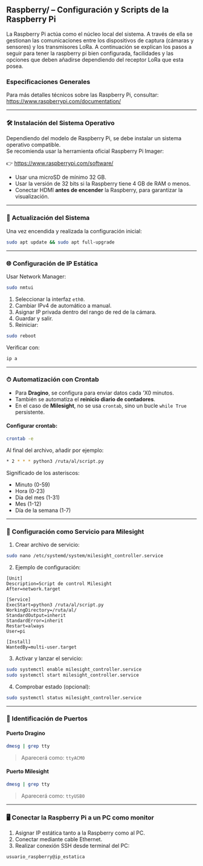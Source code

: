 ## Raspberry/ – Configuración y Scripts de la Raspberry Pi

La Raspberry Pi actúa como el núcleo local del sistema. A través de ella se gestionan las comunicaciones entre los dispositivos de captura (cámaras y sensores) y los transmisores LoRa.
A continuación se explican los pasos a seguir para tener la raspberry pi bien configurada, facilidades y las opciones que deben añadirse dependiendo del receptor LoRa que esta posea.

### Especificaciones Generales

Para más detalles técnicos sobre las Raspberry Pi, consultar:
https://www.raspberrypi.com/documentation/

---

### 🛠 Instalación del Sistema Operativo

Dependiendo del modelo de Raspberry Pi, se debe instalar un sistema operativo compatible.  
Se recomienda usar la herramienta oficial Raspberry Pi Imager:

👉 https://www.raspberrypi.com/software/

- Usar una microSD de mínimo 32 GB.
- Usar la versión de 32 bits si la Raspberry tiene 4 GB de RAM o menos.
- Conectar HDMI **antes de encender** la Raspberry, para garantizar la visualización.

---

### 🔄 Actualización del Sistema

Una vez encendida y realizada la configuración inicial:

```bash
sudo apt update && sudo apt full-upgrade
```

---

### 🌐 Configuración de IP Estática

Usar Network Manager:

```bash
sudo nmtui
```

1. Seleccionar la interfaz `eth0`.
2. Cambiar IPv4 de automático a manual.
3. Asignar IP privada dentro del rango de red de la cámara.
4. Guardar y salir.
5. Reiniciar:

```bash
sudo reboot
```

Verificar con:

```bash
ip a
```

---

### ⏱ Automatización con Crontab

- Para **Dragino**, se configura para enviar datos cada 'X0 minutos.
- También se automatiza el **reinicio diario de contadores**.
- En el caso de **Milesight**, no se usa `crontab`, sino un bucle `while True` persistente.

#### Configurar crontab:

```bash
crontab -e
```

Al final del archivo, añadir por ejemplo:

```bash
* 2 * * * python3 /ruta/al/script.py
```

Significado de los asteriscos:
- Minuto (0-59)
- Hora (0-23)
- Día del mes (1-31)
- Mes (1-12)
- Día de la semana (1-7)

---

### 🧩 Configuración como Servicio para Milesight

1. Crear archivo de servicio:

```bash
sudo nano /etc/systemd/system/milesight_controller.service
```

2. Ejemplo de configuración:

```
[Unit]
Description=Script de control Milesight
After=network.target

[Service]
ExecStart=python3 /ruta/al/script.py
WorkingDirectory=/ruta/al/
StandardOutput=inherit
StandardError=inherit
Restart=always
User=pi

[Install]
WantedBy=multi-user.target
```

3. Activar y lanzar el servicio:

```bash
sudo systemctl enable milesight_controller.service
sudo systemctl start milesight_controller.service
```

4. Comprobar estado (opcional):

```bash
sudo systemctl status milesight_controller.service
```

---

### 🔌 Identificación de Puertos

#### Puerto Dragino

```bash
dmesg | grep tty
```

> Aparecerá como: `ttyACM0`

#### Puerto Milesight

```bash
dmesg | grep tty
```

> Aparecerá como: `ttyUSB0`

---

### 🖥 Conectar la Raspberry Pi a un PC como monitor

1. Asignar IP estática tanto a la Raspberry como al PC.
2. Conectar mediante cable Ethernet.
3. Realizar conexión SSH desde terminal del PC:

```bash
usuario_raspberry@ip_estatica
```
